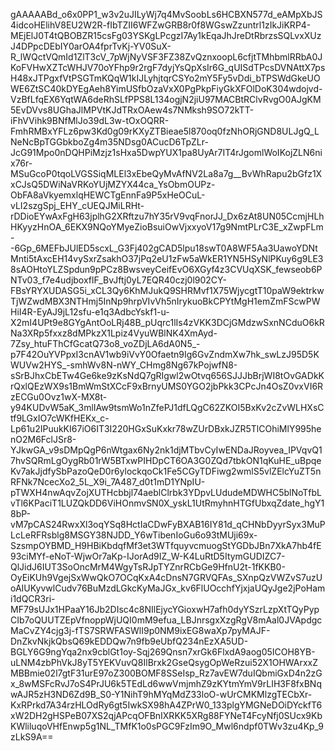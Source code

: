 gAAAAABd_o6x0PP1_w3v2uJILyWj7q4MvSoobLs6HCBXN577d_eAMpXbJS4idcoHElihV8EU2W2R-fIbTZII6WFZwGRB8r0f8WGswZzuntrl1zIkJiKRP4-MEjElJ0T4tQBOBZR15csFg03YSKgLPcgzI7Ay1kEqaJhJreDtRbrzsSQLvxXUzJ4DPpcDEbIY0arOA4fprTvKj-YV0SuX-R_lWQctVQmId1ZlT3cV_7pWjNyVSF3FZ38ZvQznxoopL6cfjtTMhbmlRRbA0JKoFVHwXZTcWHJV70oYFhp9r2rgF7dyjYsQpXsIr6G_qUISdTPcsDVNAttX7psH48xJTPgxfVtPSGTmKQqW1kIJLyhjtqrCSYo2mY5Fy5vDdi_bTPSWdGkeUOWE6ZtSC40kDYEgAeh8YimUSfbOzaVxX0PgPkpFiyGkXFOlDoK304wdojvd-VzBfLfqEX6YqtWA6deRhSLfPPS8L134ogjN2jiU97MACBtRClvRvgO0AJgKM5EvDVvs8UGhaJlMPVtKJdTRxOAew4s7NMksh9SO72kTT-iFhVVihk9BNfMlJo39dL3w-tOxOQRR-FmhRMBxYFLz6pw3Kd0g09rKXyZTBieae5l870oq0fzNhORjGND8ULJgQ_LNeNcBpTGGbkboZg4m35NDsg0ACucD6TpZLr-JcG91Mpo0nDQHPiMzjz1sHxa5DwpYUX1pa8UyAr7IT4rJgomlWoIKojZLN6nix76r-MSuGcoP0tqoLVGSSiqMLEl3xEbeQyMvAfNV2La8a7g__BvWhRapu2bGfz1XxCJsQ5DWiNaVRKoYUjMZYX44ca_YsObmOUPz-ObFA8aVkyemxlqHEWCTgEnnFa9P5xHeOCuL-vLI2szgSpj_EHY_cUEQJMiLRHt-rDDioEYwAxFgH63jplhG2XRftzu7hY35rV9vqFnorJJ_Dx6zAt8UN05CcmjHLhHKyyzHnOA_6EKX9NQoYMyeZioBsuiOwVjxxyoV17g9NmtPLrC3E_xZwpFLm--6Gp_6MEFbJUlED5scxL_G3Fj402gCAD5lpu18swT0A8WF5Aa3UawoYDNtMnti5tAxcEH14vySxrZsakhO37jPq2eU1zFw5aWkER1YN5HSyNlPKuy6g9LE38sAOHtoYLZSpdun9pPCz8BwsveyCeifEvO6XGyf4z3CVUqXSK_fewseob6PNTv03_f7e4udjboxflF_BvJftj0yL7EQR40czj0l902CY-FBsYRYXUDASG5i_xCL3Qy6KhMJukQ9SHRMvf1X75WjycgtT10paW9ektrkwTjWZwdMBX3NTHmj5InNp9hrpVIvVh5nIrykuoBkCPYtMgH1emZmFScwPWHiI4R-EyAJ9jL12sfu-e1q3AdbcYskf1-u-X2mI4UPt9e8GYgAntOoLRj48B_pUqrc1lIs4zVKK3DCjGMdzwSxnNCduO6kRNa3XRp5fxxz8dMPkzX1Lpiz4VyuWBlNK4XmAyd-7Zsy_htuFThCfGcatQ73o8_voZDjLA6dA0N5_-p7F42OuYVPpxI3cnAV1wb9iVvY0Ofaetn9Ig6GvZndmXw7hk_swLzJ95D5KWUVw2HYS_-smhWv8N-nWY_CHmg8Ng67kPojwfN8-sSrBJhxCbETw4Ge6ke9zKsNdQ7gRIgwl2wOtvq656SJJJbBrjWI8tOvGADkKrQxlQEzWX9s1BmWmStXCcF9xBrnyUMS0YGO2jbPkk3CPcJn4OsZ0vxVI6RzECGu0Ovz1wX-MX8t-y94KUDvW5aK_3mlIAw9tsmWo1nZfePJ1dfLQgC62ZKOI5BxKv2cZvWLHXsCtf9LGxIO7cWKfHEKx_c-Lp61u2IPuukKI67iO6IT3I220HGxSuKxkr78wZUrDBxkJZR5TlCOhiMlY995henO2M6FclJSr8-YJkwGA_v9sDMpQgP6nWtgax6Ny2nk1djMTbvCyIwENDaJRoyvea_IPVqvQ17hvSQRmLgOygRb01rW5BTxwPIHDpCT6OA3G0ZQd7tbkON1qKuHE_uBpqeKv7akJjdfySbPazoQeD0r6ylockqoCk1Fe5CGyTDFiwg2wmlS5vlZElcYuZT5nRFNk7NcecXo2_5L_X9i_7A487_d0t1mD1YNpIU-pTWXH4nwAqvZojXUTHcbbjl74aeblClrbk3YDpvLUdudeMDWHC5blNoTfbLvTl6KPaciT1LUZQkDD6ViHOnmvSN0X_yskL1UtRmyhnHTGfUbxqZdate_hgY18bP-vM7pCAS24RwxXl3oqYSq8HctIaCDwFyBXAB16IY81d_qCHNbDyyrSyx3MuPLcLeRFRsblg8MSGY38NJDD_Y6wTibenIoGu6o93tMUji69x-SzsmpOYBMD_H9HBiKbdqfMf3et3WTfquyvcmuogStYGDbJBn7XkA7hb4fE93ciMYf-eNoT-WjwOr7aKp-IJorAd9IZ_W-K4LuRtD5ItymGUDIZC7-QlJidJ6IUT3SoOncMrM4WgyTsRJpTYZnrRCbGe9HfnU2t-1fKKB0-OyEiKUh9VgejSxWwQkO7OCqKxA4cDnsN7GRVQFAs_SXnpQzVWZvS7uzUoAIUKyvwlCudv76BuMzdLGkcKyMaJGx_kv6FlUOcchfYjxjaUQyJge2jPoHami1dQCR3ri-MF79sUJx1HPaaY16Jb2DIsc4c8NIlEjycYGioxwH7afh0dyYSzrLzpXtTQyPypCIb7oQUUTZEpVfnoppWjUQI0mM9efua_LBJnrsgxXzgRgV8mAal0JVApdgcMaCvZY4cjg3j-fTS7SRWFASWlI9p0NM9ixEG8waXp7pyMAJF-DnZkvNkjkQbsQ69kEDDQw7n9fb9eUbfQ234nEzXA5UD-BGLY6G9ngYqa2nx9cblGt1oy-Sqj269Qnsn7xrGk6FlxdA9aog05ICOH8YB-uLNM4zbPhVkJ8yT5YEKVuvQ8IlBrxk2GseQsygOpWeRzui52X1OHWArxxZMBBmie02l7gtF31urE97oZ300BOMF8SSeIsp_Rz7avEW7duIQbmiGxD4n2zGx_8wMSFcRvJ7oS4PrJU6k5TEdLd6wwVmjmhZ9zKYtmYmV9rLIH3F8fxBNqwAJR5zH3ND6Zd9B_S0-Y1NihT9hMYqMdZ33loO-wUrCMKMlzgTECbXr-KxRPrkd7A34rzHLOdRy6gt5IwkSX98hA4ZPrW0_133plgYMGNeDOiDYckfT6xW2DH2gHSPeB07XS2qjAPcqOFBnIXRKK5XRg88FYNeT4FcyNfj0SUcx9KbKWliluqoVHfEnwp5g1NL_TMfK1o0sPGC9FzIm9O_Mwl6ndpf0TWv3zu4Kp_9zLkS9A==